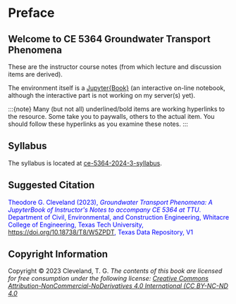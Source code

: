 # Preface

## Welcome to CE 5364 Groundwater Transport Phenomena

These are the instructor course notes (from which lecture and discussion items are derived).

The environment itself is a [Jupyter{Book}](https://jupyterbook.org/en/stable/intro.html) (an interactive on-line notebook, although the interactive part is not working on my server(s) yet).

:::{note}
Many (but not all) underlined/bold items are working hyperlinks to the resource.  Some take you to paywalls, others to the actual item.  You should follow these hyperlinks as you examine these notes.
:::

## Syllabus
The syllabus is located at [ce-5364-2024-3-syllabus](http://54.243.252.9/ce-5364-webroot/0-Syllabus/syllabus.ce5364-2024-3.pdf).

## Suggested Citation

<font color=blue>Theodore G. Cleveland (2023), *Groundwater Transport Phenomena: A JupyterBook of Instructor's Notes to accompany CE 5364 at TTU*. Department of Civil, Environmental, and Construction Engineering, Whitacre College of Engineering, Texas Tech University, https://doi.org/10.18738/T8/W5ZPDT, Texas Data Repository, V1</font>

## Copyright Information
Copyright © 2023 Cleveland, T. G. *The contents of this book are licensed for free consumption under the following license: [Creative Commons Attribution-NonCommercial-NoDerivatives 4.0 International (CC BY-NC-ND 4.0](https://creativecommons.org/licenses/by-nc-nd/4.0/)* 


